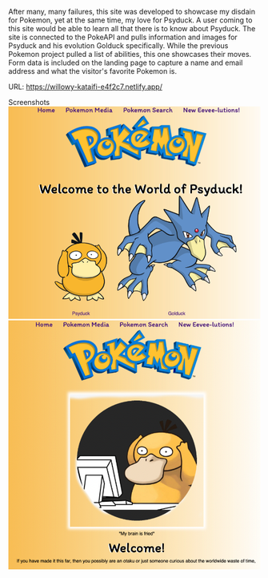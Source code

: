 After many, many failures, this site was developed to showcase my disdain for Pokemon, yet at the same time, my love for Psyduck. A user coming to this site would be able to learn all that there is to know about Psyduck.
The site is connected to the PokeAPI and pulls information and images for Psyduck and his evolution Golduck specifically. While the previous Pokemon project pulled a list of abilities, this one showcases their moves.
Form data is included on the landing page to capture a name and email address and what the visitor's favorite Pokemon is.

URL: https://willowy-kataifi-e4f2c7.netlify.app/

Screenshots
![ScreenShot](images/screenshot1.png)
![ScreenShot](images/screenshot2.png)